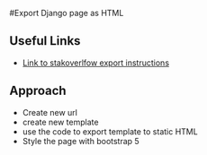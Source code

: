#Export Django page as HTML

## Useful Links
- [Link to stakoverlfow export instructions](https://stackoverflow.com/questions/22162027/how-do-i-generate-a-static-html-file-from-a-django-template/22162541)

## Approach
- Create new url
- create new template 
- use the code to export template to static HTML
- Style the page with bootstrap 5